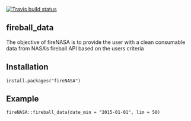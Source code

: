 
[![Travis build
status](https://travis-ci.org/akashdhatavkar/Data534_RWrapper.svg?branch=master)](https://travis-ci.org/akashdhatavkar/Data534_RWrapper)

## fireball\_data

The objective of fireNASA is to provide the user with a clean consumable
data from NASA’s fireball API based on the users criteria

## Installation

`install.packages("fireNASA")`

## Example

`fireNASA::fireball_data(date_min = "2015-01-01", lim = 50)`
